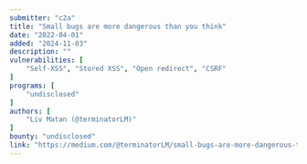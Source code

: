 ```yaml
---
submitter: "c2a"
title: "Small bugs are more dangerous than you think"
date: "2022-04-01"
added: "2024-11-03"
description: ""
vulnerabilities: [
    "Self-XSS", "Stored XSS", "Open redirect", "CSRF"
]
programs: [
    "undisclosed"
]
authors: [
    "Liv Matan (@terminatorLM)"
]
bounty: "undisclosed"
link: "https://medium.com/@terminatorLM/small-bugs-are-more-dangerous-than-you-think-9411618191ab"
---
```




